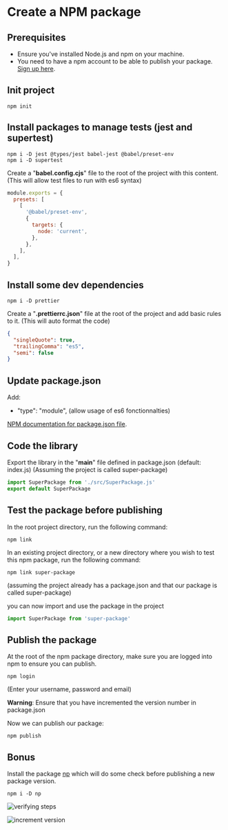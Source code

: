 # Create a NPM package

## Prerequisites

- Ensure you've installed Node.js and npm on your machine.
- You need to have a npm account to be able to publish your package. [Sign up here](https://www.npmjs.com/signup).

## Init project

```console
npm init
```

## Install packages to manage tests (jest and supertest)

```console
npm i -D jest @types/jest babel-jest @babel/preset-env
npm i -D supertest
```

Create a "**babel.config.cjs**" file to the root of the project with this content.
(This will allow test files to run with es6 syntax)

```js
module.exports = {
  presets: [
    [
      '@babel/preset-env',
      {
        targets: {
          node: 'current',
        },
      },
    ],
  ],
}
```

## Install some dev dependencies

```console
npm i -D prettier
```

Create a "**.prettierrc.json**" file at the root of the project and add basic rules to it.
(This will auto format the code)

```json
{
  "singleQuote": true,
  "trailingComma": "es5",
  "semi": false
}
```

## Update package.json

Add:

- "type": "module", (allow usage of es6 fonctionnalties)

[NPM documentation for package.json file](https://docs.npmjs.com/cli/v8/configuring-npm/package-json).

## Code the library

Export the library in the "**main**" file defined in package.json (default: index.js)
(Assuming the project is called super-package)

```js
import SuperPackage from './src/SuperPackage.js'
export default SuperPackage
```

## Test the package before publishing

In the root project directory, run the following command:

```console
npm link
```

In an existing project directory, or a new directory where you wish to test this npm package, run the following command:

```console
npm link super-package
```

(assuming the project already has a package.json and that our package is called super-package)

you can now import and use the package in the project

```js
import SuperPackage from 'super-package'
```

## Publish the package

At the root of the npm package directory, make sure you are logged into npm to ensure you can publish.

```console
npm login
```

(Enter your username, password and email)

**Warning**: Ensure that you have incremented the version number in package.json

Now we can publish our package:

```console
npm publish
```

## Bonus

Install the package [np](https://www.npmjs.com/package/np) which will do some check before publishing a new package version.

```console
npm i -D np
```

![verifying steps](https://github.com/sindresorhus/np/blob/HEAD/screenshot.gif?raw=true)

![increment version](https://github.com/sindresorhus/np/blob/HEAD/screenshot-ui.png?raw=true)
